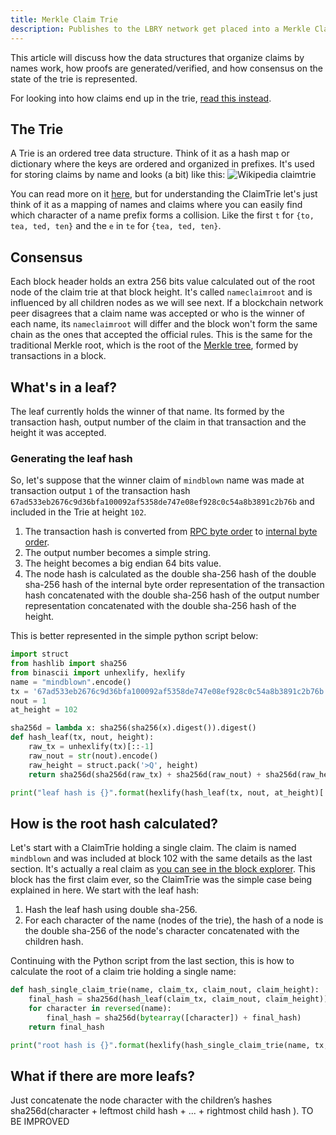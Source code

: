 ```yaml
---
title: Merkle Claim Trie
description: Publishes to the LBRY network get placed into a Merkle Claim Trie. Learn what that is and why trie is not a typo in this resource article.
---
```


This article will discuss how the data structures that organize claims by names work, how proofs are generated/verified, and how consensus on the state of the trie is represented.

For looking into how claims end up in the trie, [read this instead](/spec#claimtrie).

## The Trie


A Trie is an ordered tree data structure. Think of it as a hash map or dictionary where the keys are ordered and organized in prefixes. It's used for storing claims by name and looks (a bit) like this:
![Wikipedia claimtrie](https://upload.wikimedia.org/wikipedia/commons/thumb/b/be/Trie_example.svg/400px-Trie_example.svg.png)

You can read more on it [here](https://en.wikipedia.org/wiki/Trie), but for understanding the ClaimTrie let's just think of it as a mapping of names and claims where you can easily find which character of a name prefix forms a collision. Like the first `t` for `{to, tea, ted, ten}` and the `e` in `te` for `{tea, ted, ten}`.

## Consensus

Each block header holds an extra 256 bits value calculated out of the root node of the claim trie at that block height. It's called `nameclaimroot` and is influenced by all children nodes as we will see next. If a blockchain network peer disagrees that a claim name was accepted or who is the winner of each name, its `nameclaimroot` will differ and the block won't form the same chain as the ones that accepted the official rules. This is the same for the traditional Merkle root, which is the root of the [Merkle tree](https://bitcoin.org/en/glossary/merkle-tree), formed by transactions in a block.

## What's in a leaf?
The leaf currently holds the winner of that name. Its formed by the transaction hash, output number of the claim in that transaction and the height it was accepted.

### Generating the leaf hash
So, let's suppose that the winner claim of `mindblown` name was made at transaction output `1` of the transaction hash `67ad533eb2676c9d36bfa100092af5358de747e08ef928c0c54a8b3891c2b76b` and included in the Trie at height `102`.
1. The transaction hash is converted from [RPC byte order](https://bitcoin.org/en/glossary/rpc-byte-order) to [internal byte order](https://bitcoin.org/en/glossary/internal-byte-order).
2. The output number becomes a simple string.
3. The height becomes a big endian 64 bits value.
4. The node hash is calculated as the double sha-256 hash of the double sha-256 hash of the internal byte order representation of the transaction hash concatenated with the double sha-256 hash of the output number representation concatenated with the double sha-256 hash of the height.

This is better represented in the simple python script below:
```python
import struct
from hashlib import sha256
from binascii import unhexlify, hexlify
name = "mindblown".encode()
tx = '67ad533eb2676c9d36bfa100092af5358de747e08ef928c0c54a8b3891c2b76b'
nout = 1
at_height = 102

sha256d = lambda x: sha256(sha256(x).digest()).digest()
def hash_leaf(tx, nout, height):
    raw_tx = unhexlify(tx)[::-1]
    raw_nout = str(nout).encode()
    raw_height = struct.pack('>Q', height)
    return sha256d(sha256d(raw_tx) + sha256d(raw_nout) + sha256d(raw_height))

print("leaf hash is {}".format(hexlify(hash_leaf(tx, nout, at_height)[::-1])))
```

## How is the root hash calculated?

Let's start with a ClaimTrie holding a single claim.
The claim is named `mindblown` and was included at block 102 with the same details as the last section. It's actually a real claim as [you can see in the block explorer](https://explorer.lbry.io/blocks/102). This block has the first claim ever, so the ClaimTrie was the simple case being explained in here.
We start with the leaf hash:
1. Hash the leaf hash using double sha-256.
2. For each character of the name (nodes of the trie), the hash of a node is the double sha-256 of the node's character concatenated with the children hash.

Continuing with the Python script from the last section, this is how to calculate the root of a claim trie holding a single name:
```python
def hash_single_claim_trie(name, claim_tx, claim_nout, claim_height):
    final_hash = sha256d(hash_leaf(claim_tx, claim_nout, claim_height))
    for character in reversed(name):
        final_hash = sha256d(bytearray([character]) + final_hash)
    return final_hash

print("root hash is {}".format(hexlify(hash_single_claim_trie(name, tx, nout, at_height)[::-1])))
```

## What if there are more leafs?

Just concatenate the node character with the children’s hashes sha256d(character + leftmost child hash + ... + rightmost child hash ).
TO BE IMPROVED
